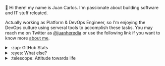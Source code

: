 👋 Hi there! my name is Juan Carlos. I'm passionate about building software and IT stuff releated. 

Actually working as Platform & DevOps Engineer, so I'm enjoying the DevOps culture using serveral tools to accomplish these tasks. You may reach me on Twitter as [@juanheredia](https://twitter.com/JuanHeredia) or use the following link if you want to know more [about me](https://about.me/juancarlosherediamayer).

<details>
  <summary>&nbsp;:zap: GitHub Stats</summary>
  <br />
  <img alt="jheredianet's GitHub Stats" src="https://github-readme-stats.vercel.app/api?username=jheredianet&count_private=true&show_icons=true&theme=tokyonight" />
  <br />
</details>

<details>
  <summary>&nbsp;:eyes: What else?</summary>
  <ul>
    <li>Love Nature, Hiking and Travel a lot 🌄🍃</li>
    <li>Love Technology, Photography, and music 👨‍💻🎞️🎶</li>
    <li>Love to sing and play the Piano & Guitar 🎹🎸</li>
    <li>Love Tesla 🚗🔋🌞⚡️</li>
  </ul>
</details>

<details>
  <summary>&nbsp;:telescope: Attitude towards life</summary>
  <br />
  Stay positively charged 😊🌱
</details>

<!---
jheredianet/jheredianet is a ✨ special ✨ repository because its `README.md` (this file) appears on your GitHub profile.
You can click the Preview link to take a look at your changes.
--->
